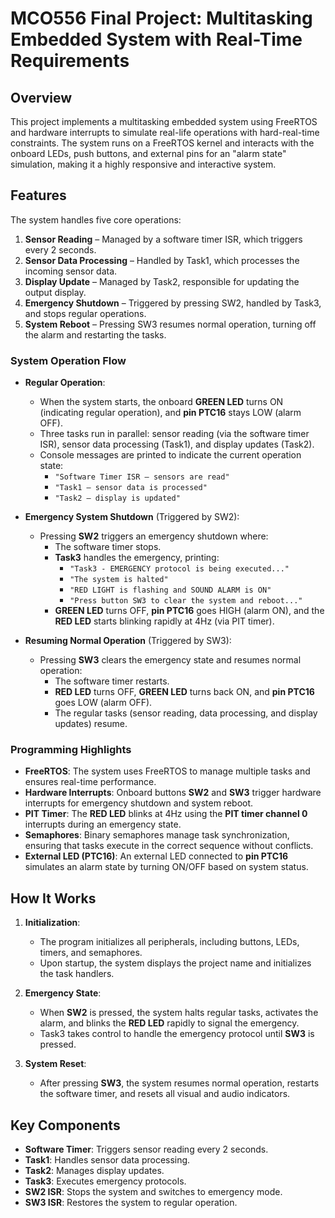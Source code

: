 # MCO556 Final Project: Multitasking Embedded System with Real-Time Requirements

## Overview

This project implements a multitasking embedded system using FreeRTOS and hardware interrupts to simulate real-life operations with hard-real-time constraints. The system runs on a FreeRTOS kernel and interacts with the onboard LEDs, push buttons, and external pins for an "alarm state" simulation, making it a highly responsive and interactive system.

## Features

The system handles five core operations:

1. **Sensor Reading** – Managed by a software timer ISR, which triggers every 2 seconds.
2. **Sensor Data Processing** – Handled by Task1, which processes the incoming sensor data.
3. **Display Update** – Managed by Task2, responsible for updating the output display.
4. **Emergency Shutdown** – Triggered by pressing SW2, handled by Task3, and stops regular operations.
5. **System Reboot** – Pressing SW3 resumes normal operation, turning off the alarm and restarting the tasks.

### System Operation Flow

- **Regular Operation**:
    - When the system starts, the onboard **GREEN LED** turns ON (indicating regular operation), and **pin PTC16** stays LOW (alarm OFF).
    - Three tasks run in parallel: sensor reading (via the software timer ISR), sensor data processing (Task1), and display updates (Task2).
    - Console messages are printed to indicate the current operation state:
        - `"Software Timer ISR – sensors are read"`
        - `"Task1 – sensor data is processed"`
        - `"Task2 – display is updated"`

- **Emergency System Shutdown** (Triggered by SW2):
    - Pressing **SW2** triggers an emergency shutdown where:
        - The software timer stops.
        - **Task3** handles the emergency, printing:
            - `"Task3 - EMERGENCY protocol is being executed..."`
            - `"The system is halted"`
            - `"RED LIGHT is flashing and SOUND ALARM is ON"`
            - `"Press button SW3 to clear the system and reboot..."`
        - **GREEN LED** turns OFF, **pin PTC16** goes HIGH (alarm ON), and the **RED LED** starts blinking rapidly at 4Hz (via PIT timer).

- **Resuming Normal Operation** (Triggered by SW3):
    - Pressing **SW3** clears the emergency state and resumes normal operation:
        - The software timer restarts.
        - **RED LED** turns OFF, **GREEN LED** turns back ON, and **pin PTC16** goes LOW (alarm OFF).
        - The regular tasks (sensor reading, data processing, and display updates) resume.

### Programming Highlights

- **FreeRTOS**: The system uses FreeRTOS to manage multiple tasks and ensures real-time performance.
- **Hardware Interrupts**: Onboard buttons **SW2** and **SW3** trigger hardware interrupts for emergency shutdown and system reboot.
- **PIT Timer**: The **RED LED** blinks at 4Hz using the **PIT timer channel 0** interrupts during an emergency state.
- **Semaphores**: Binary semaphores manage task synchronization, ensuring that tasks execute in the correct sequence without conflicts.
- **External LED (PTC16)**: An external LED connected to **pin PTC16** simulates an alarm state by turning ON/OFF based on system status.

## How It Works

1. **Initialization**:
    - The program initializes all peripherals, including buttons, LEDs, timers, and semaphores.
    - Upon startup, the system displays the project name and initializes the task handlers.

2. **Emergency State**:
    - When **SW2** is pressed, the system halts regular tasks, activates the alarm, and blinks the **RED LED** rapidly to signal the emergency.
    - Task3 takes control to handle the emergency protocol until **SW3** is pressed.

3. **System Reset**:
    - After pressing **SW3**, the system resumes normal operation, restarts the software timer, and resets all visual and audio indicators.

## Key Components

- **Software Timer**: Triggers sensor reading every 2 seconds.
- **Task1**: Handles sensor data processing.
- **Task2**: Manages display updates.
- **Task3**: Executes emergency protocols.
- **SW2 ISR**: Stops the system and switches to emergency mode.
- **SW3 ISR**: Restores the system to regular operation.
